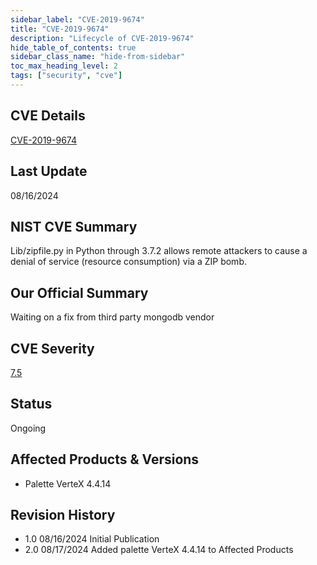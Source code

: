```yaml
---
sidebar_label: "CVE-2019-9674"
title: "CVE-2019-9674"
description: "Lifecycle of CVE-2019-9674"
hide_table_of_contents: true
sidebar_class_name: "hide-from-sidebar"
toc_max_heading_level: 2
tags: ["security", "cve"]
---
```


## CVE Details

[CVE-2019-9674](https://nvd.nist.gov/vuln/detail/CVE-2019-9674)

## Last Update

08/16/2024

## NIST CVE Summary

Lib/zipfile.py in Python through 3.7.2 allows remote attackers to cause a denial of service (resource consumption) via a
ZIP bomb.

## Our Official Summary

Waiting on a fix from third party mongodb vendor

## CVE Severity

[7.5](https://nvd.nist.gov/vuln/detail/CVE-2019-9674)

## Status

Ongoing

## Affected Products & Versions

- Palette VerteX 4.4.14

## Revision History

- 1.0 08/16/2024 Initial Publication
- 2.0 08/17/2024 Added palette VerteX 4.4.14 to Affected Products
